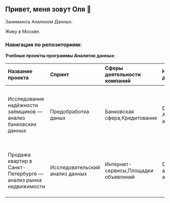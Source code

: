 ## Привет, меня зовут Оля 👋

Занимаюсь Анализом Данных.

Живу в Москве.

### Навигация по репозиториям:

**Учебные проекты программы Аналитик данных:**


| Название проекта | Спринт | Сферы деятельности компаний | Направление деятельности | Навыки и инструменты | Задачи проекта |
| :----------------| :------| :---------------------------| :------------------------| :--------------------| :--------------|
|Исследование надёжности заёмщиков — анализ банковских данных|Предобработка даных|Банковская сфера,Кредитование|Data Analyst,Финансовый аналитик|Pandas,Python,предобработка данных|На основе статистики о платёжеспособности клиентов исследовать влияет ли семейное положение и количество детей клиента на факт возврата кредита в срок|
|Продажа квартир в Санкт-Петербурге — анализ рынка недвижимости|Исследовательский анализ данных|Интернет-сервисы,Площадки объявлений|Data Analyst,Fraud-аналитик,Маркетинг-аналитик|Matplotlib,Pandas,Python,визуализация данных,исследовательский анализ данных,предобработка данных|Используя данные сервиса Яндекс.Недвижимость, определить рыночную стоимость объектов недвижимости и типичные параметры квартир|




<!--
**olyautrom/olyautrom** is a ✨ _special_ ✨ repository because its `README.md` (this file) appears on your GitHub profile.

Here are some ideas to get you started:

- 🔭 I’m currently working on ...
- 🌱 I’m currently learning ...
- 👯 I’m looking to collaborate on ...
- 🤔 I’m looking for help with ...
- 💬 Ask me about ...
- 📫 How to reach me: ...
- 😄 Pronouns: ...
- ⚡ Fun fact: ...
-->
